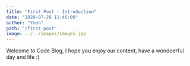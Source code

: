 ```yaml
---
title: "First Post - Introduction"
date: "2020-07-29 11:46:00"
author: "Yoon"
path: "/first-post"
image: ../../images/image1.jpg
---
```


Welcome to Code Blog, I hope you enjoy our content,
have a wondoerful day and life :)
